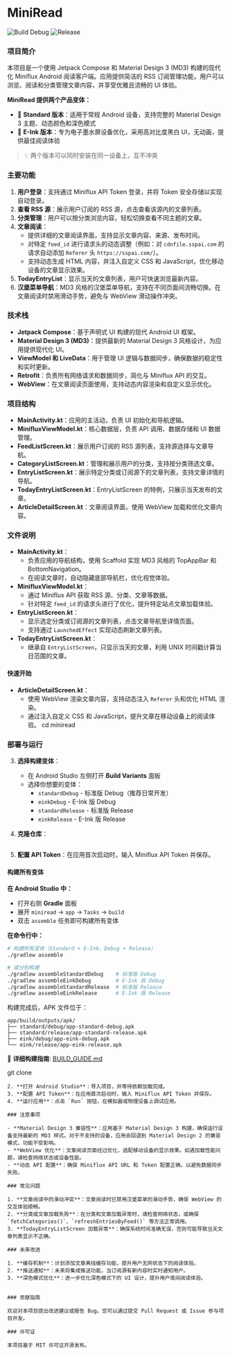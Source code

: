 # MiniRead

![Build Debug](https://github.com/YOUR_USERNAME/miniread/workflows/Build%20Debug%20APKs/badge.svg)
![Release](https://github.com/YOUR_USERNAME/miniread/workflows/Build%20&%20Release%20Android%20APK/badge.svg)

### 项目简介

本项目是一个使用 Jetpack Compose 和 Material Design 3 (MD3) 构建的现代化 Miniflux Android 阅读客户端。应用提供简洁的 RSS 订阅管理功能，用户可以浏览、阅读和分类管理文章内容，并享受优雅且流畅的 UI 体验。

**MiniRead 提供两个产品变体：**
- 📱 **Standard 版本**：适用于常规 Android 设备，支持完整的 Material Design 3 主题、动态颜色和深色模式
- 📖 **E-Ink 版本**：专为电子墨水屏设备优化，采用高对比度黑白 UI，无动画，提供最佳阅读体验

> 💡 两个版本可以同时安装在同一设备上，互不冲突

### 主要功能

1. **用户登录**：支持通过 Miniflux API Token 登录，并将 Token 安全存储以实现自动登录。
2. **查看 RSS 源**：展示用户订阅的 RSS 源，点击查看该源内的文章列表。
3. **分类管理**：用户可以按分类浏览内容，轻松切换查看不同主题的文章。
4. **文章阅读**：
    - 提供详细的文章阅读界面，支持显示文章内容、来源、发布时间。
    - 对特定 `feed_id` 进行请求头的动态调整（例如：对 `cdnfile.sspai.com` 的请求自动添加 `Referer` 头 `https://sspai.com/`）。
    - 支持动态生成 HTML 内容，并注入自定义 CSS 和 JavaScript，优化移动设备的文章显示效果。
5. **TodayEntryList**：显示当天的文章列表，用户可快速浏览最新内容。
6. **汉堡菜单导航**：MD3 风格的汉堡菜单导航，支持在不同页面间流畅切换。在文章阅读时禁用滑动手势，避免与 WebView 滑动操作冲突。

### 技术栈

- **Jetpack Compose**：基于声明式 UI 构建的现代 Android UI 框架。
- **Material Design 3 (MD3)**：提供最新的 Material Design 3 风格设计，为应用提供现代化 UI。
- **ViewModel 和 LiveData**：用于管理 UI 逻辑与数据同步，确保数据的稳定性和实时更新。
- **Retrofit**：负责所有网络请求和数据同步，简化与 Miniflux API 的交互。
- **WebView**：在文章阅读页面使用，支持动态内容渲染和自定义显示优化。

### 项目结构

- **MainActivity.kt**：应用的主活动，负责 UI 初始化和导航逻辑。
- **MinifluxViewModel.kt**：核心数据层，负责 API 调用、数据存储和 UI 数据管理。
- **FeedListScreen.kt**：展示用户订阅的 RSS 源列表，支持源选择与文章导航。
- **CategoryListScreen.kt**：管理和展示用户的分类，支持按分类筛选文章。
- **EntryListScreen.kt**：展示特定分类或订阅源下的文章列表，支持文章详情的导航。
- **TodayEntryListScreen.kt**：EntryListScreen 的特例，只展示当天发布的文章。
- **ArticleDetailScreen.kt**：文章阅读界面，使用 WebView 加载和优化文章内容。

### 文件说明

- **MainActivity.kt**：
    - 负责应用的导航结构，使用 Scaffold 实现 MD3 风格的 TopAppBar 和 BottomNavigation。
    - 在阅读文章时，自动隐藏底部导航栏，优化视觉体验。
- **MinifluxViewModel.kt**：
    - 通过 Miniflux API 获取 RSS 源、分类、文章等数据。
    - 针对特定 `feed_id` 的请求头进行了优化，提升特定站点文章加载体验。
- **EntryListScreen.kt**：
    - 显示选定分类或订阅源的文章列表，点击文章导航至详情页面。
    - 支持通过 `LaunchedEffect` 实现动态刷新文章列表。
- **TodayEntryListScreen.kt**：
    - 继承自 `EntryListScreen`，只显示当天的文章，利用 UNIX 时间戳计算当日范围的文章。
#### 快速开始

- **ArticleDetailScreen.kt**：
    - 使用 WebView 渲染文章内容，支持动态注入 `Referer` 头和优化 HTML 渲染。
    - 通过注入自定义 CSS 和 JavaScript，提升文章在移动设备上的阅读体验。
   cd miniread


### 部署与运行

3. **选择构建变体**：
   - 在 Android Studio 左侧打开 **Build Variants** 面板
   - 选择你想要的变体：
     - `standardDebug` - 标准版 Debug（推荐日常开发）
     - `einkDebug` - E-Ink 版 Debug
     - `standardRelease` - 标准版 Release
     - `einkRelease` - E-Ink 版 Release

1. **克隆仓库**：
   ```bash
5. **配置 API Token**：在应用首次启动时，输入 Miniflux API Token 并保存。

#### 构建所有变体

**在 Android Studio 中：**
- 打开右侧 **Gradle** 面板
- 展开 `miniread` → `app` → `Tasks` → `build`
- 双击 `assemble` 任务即可构建所有变体

**在命令行中：**
```bash
# 构建所有变体（Standard + E-Ink，Debug + Release）
./gradlew assemble

# 或分别构建
./gradlew assembleStandardDebug    # 标准版 Debug
./gradlew assembleEinkDebug        # E-Ink 版 Debug
./gradlew assembleStandardRelease  # 标准版 Release
./gradlew assembleEinkRelease      # E-Ink 版 Release
```

构建完成后，APK 文件位于：
```
app/build/outputs/apk/
├── standard/debug/app-standard-debug.apk
├── standard/release/app-standard-release.apk
├── eink/debug/app-eink-debug.apk
└── eink/release/app-eink-release.apk
```

📖 **详细构建指南**: [BUILD_GUIDE.md](./doc/BUILD_GUIDE.md)

   git clone <repository-url>
   ```
2. **打开 Android Studio**：导入项目，并等待依赖加载完成。
3. **配置 API Token**：在应用首次启动时，输入 Miniflux API Token 并保存。
4. **运行应用**：点击 `Run` 按钮，在模拟器或物理设备上调试应用。

### 注意事项

- **Material Design 3 兼容性**：应用基于 Material Design 3 构建，确保运行设备支持最新的 MD3 样式。对于不支持的设备，应用会回退到 Material Design 2 的兼容模式，功能不受影响。
- **WebView 优化**：文章阅读页面经过优化，适配移动设备的显示效果。如遇加载性能问题，请检查网络状态或设备性能。
- **动态 API 配置**：确保 Miniflux API URL 和 Token 配置正确，以避免数据同步失败。

### 常见问题

1. **文章阅读中的滑动冲突**：文章阅读时已禁用汉堡菜单的滑动手势，确保 WebView 的交互体验顺畅。
2. **分类或文章加载失败**：在分类和文章加载异常时，请检查网络状态，或确保 `fetchCategories()`、`refreshEntriesByFeed()` 等方法正常调用。
3. **TodayEntryListScreen 加载异常**：确保系统时间准确无误，否则可能导致当天文章列表显示不正确。

### 未来改进

1. **缓存机制**：计划添加文章离线缓存功能，提升用户无网状态下的阅读体验。
2. **推送通知**：未来将集成推送功能，当订阅源有新内容时实时通知用户。
3. **深色模式优化**：进一步优化深色模式下的 UI 设计，提升用户夜间阅读体验。


### 贡献指南

欢迎对本项目提出改进建议或报告 Bug。您可以通过提交 Pull Request 或 Issue 参与项目开发。

### 许可证

本项目基于 MIT 许可证开源发布。